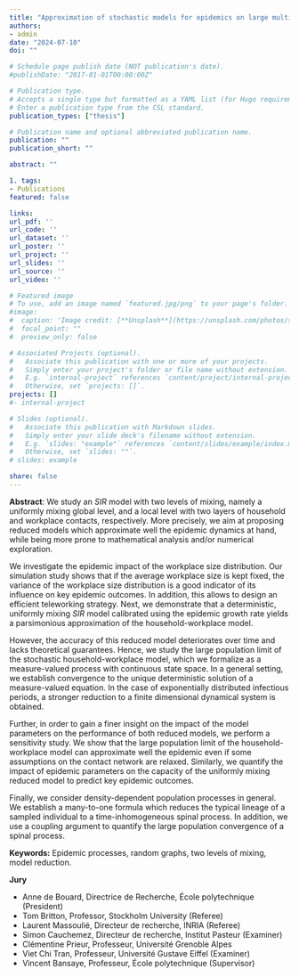 ```yaml
---
title: "Approximation of stochastic models for epidemics on large multi-level graphs"
authors:
- admin
date: "2024-07-10"
doi: ""

# Schedule page publish date (NOT publication's date).
#publishDate: "2017-01-01T00:00:00Z"

# Publication type.
# Accepts a single type but formatted as a YAML list (for Hugo requirements).
# Enter a publication type from the CSL standard.
publication_types: ["thesis"]

# Publication name and optional abbreviated publication name.
publication: ""
publication_short: ""

abstract: ""

1. tags:
- Publications
featured: false

links:
url_pdf: ''
url_code: ''
url_dataset: ''
url_poster: ''
url_project: ''
url_slides: ''
url_source: ''
url_video: ''

# Featured image
# To use, add an image named `featured.jpg/png` to your page's folder. 
#image:
#  caption: 'Image credit: [**Unsplash**](https://unsplash.com/photos/s9CC2SKySJM)'
#  focal_point: ""
#  preview_only: false

# Associated Projects (optional).
#   Associate this publication with one or more of your projects.
#   Simply enter your project's folder or file name without extension.
#   E.g. `internal-project` references `content/project/internal-project/index.md`.
#   Otherwise, set `projects: []`.
projects: []
#- internal-project

# Slides (optional).
#   Associate this publication with Markdown slides.
#   Simply enter your slide deck's filename without extension.
#   E.g. `slides: "example"` references `content/slides/example/index.md`.
#   Otherwise, set `slides: ""`.
# slides: example

share: false
---
```


**Abstract**: We study an *SIR* model with two levels of mixing, namely a uniformly mixing global level, and a local level with two layers of household and workplace contacts, respectively. More precisely, we aim at proposing reduced models which approximate well the epidemic dynamics at hand, while being more prone to mathematical analysis and/or numerical exploration.

We investigate the epidemic impact of the workplace size distribution. Our simulation study shows that if the average workplace size is kept fixed, the variance of the workplace size distribution is a good indicator of its influence on key epidemic outcomes. In addition, this allows to design an efficient teleworking strategy. Next, we demonstrate that a deterministic, uniformly mixing *SIR* model calibrated using the epidemic growth rate yields a parsimonious approximation of the household-workplace model. 

However, the accuracy of this reduced model deteriorates over time and lacks theoretical guarantees. Hence, we study the large population limit of the stochastic household-workplace model, which we formalize as a measure-valued process with continuous state space. In a general setting, we establish convergence to the unique deterministic solution of a measure-valued equation. In the case of exponentially distributed infectious periods, a stronger reduction to a finite dimensional dynamical system is obtained. 

Further, in order to gain a finer insight on the impact of the model parameters on the performance of both reduced models, we perform a sensitivity study. We show that the large population limit of the household-workplace model can approximate well the epidemic even if some assumptions on the contact network are relaxed. Similarly, we quantify the impact of epidemic parameters on the capacity of the uniformly mixing reduced model to predict key epidemic outcomes. 

Finally, we consider density-dependent population processes in general. We establish a many-to-one formula which reduces the typical lineage of a sampled individual to a time-inhomogeneous spinal process. In addition, we use a coupling argument to quantify the large population convergence of a spinal process.

**Keywords:** Epidemic processes, random graphs, two levels of mixing, model reduction.

**Jury** 
- Anne de Bouard, Directrice de Recherche, École polytechnique (President)
- Tom Britton, Professor, Stockholm University (Referee) 
- Laurent Massoulié, Directeur de recherche, INRIA (Referee)
- Simon Cauchemez, Directeur de recherche, Institut Pasteur (Examiner)
- Clémentine Prieur, Professeur, Université Grenoble Alpes
- Viet Chi Tran, Professeur, Université Gustave Eiffel (Examiner)
- Vincent Bansaye, Professeur, École polytechnique (Supervisor)



